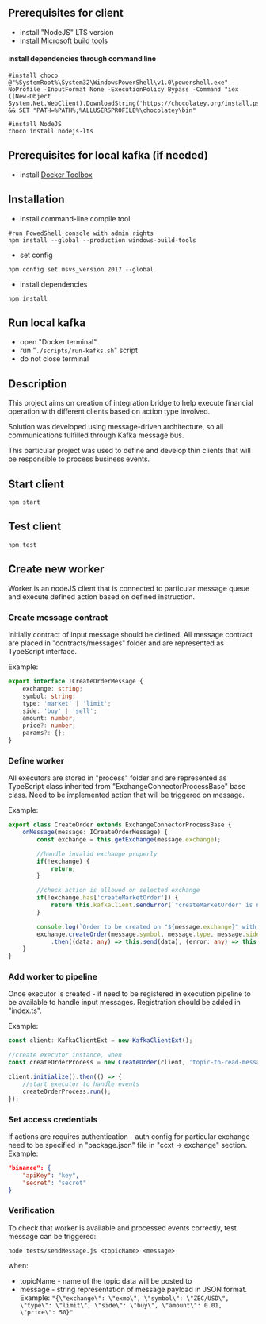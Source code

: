 ## Prerequisites for client
* install "NodeJS" LTS version
* install [Microsoft build tools](http://www.microsoft.com/en-us/download/details.aspx?id=40760)

#### install dependencies through command line 
```
#install choco
@"%SystemRoot%\System32\WindowsPowerShell\v1.0\powershell.exe" -NoProfile -InputFormat None -ExecutionPolicy Bypass -Command "iex ((New-Object System.Net.WebClient).DownloadString('https://chocolatey.org/install.ps1'))" && SET "PATH=%PATH%;%ALLUSERSPROFILE%\chocolatey\bin"

#install NodeJS
choco install nodejs-lts
```

## Prerequisites for local kafka (if needed)
* install [Docker Toolbox](https://docs.docker.com/toolbox/toolbox_install_windows/)

## Installation
* install command-line compile tool
```
#run PowedShell console with admin rights
npm install --global --production windows-build-tools
```
* set config
```
npm config set msvs_version 2017 --global
```
* install dependencies
```
npm install
```

## Run local kafka
* open "Docker terminal"
* run "`./scripts/run-kafks.sh`" script
* do not close terminal

## Description
This project aims on creation of integration bridge to help execute financial operation 
with different clients based on action type involved.

Solution was developed using message-driven architecture, 
so all communications fulfilled through Kafka message bus.

This particular project was used to define and develop thin clients 
that will be responsible to process business events.

## Start client
```
npm start
```

## Test client
```
npm test
```

## Create new worker
Worker is an nodeJS client that is connected to particular message queue and execute defined action based on
defined instruction.

### Create message contract
Initially contract of input message should be defined. All message contract are placed in "contracts/messages" folder
and are represented as TypeScript interface.

Example:
```typescript
export interface ICreateOrderMessage {
    exchange: string;
    symbol: string;
    type: 'market' | 'limit';
    side: 'buy' | 'sell';
    amount: number;
    price?: number;
    params?: {};
}
``` 

### Define worker
All executors are stored in "process" folder and are represented as TypeScript class inherited from "ExchangeConnectorProcessBase" base class.
Need to be implemented action that will be triggered on message.

Example:
```typescript
export class CreateOrder extends ExchangeConnectorProcessBase {
    onMessage(message: ICreateOrderMessage) {
        const exchange = this.getExchange(message.exchange);

        //handle invalid exchange properly
        if(!exchange) {
            return;
        }

        //check action is allowed on selected exchange
        if(!exchange.has['createMarketOrder']) {
            return this.kafkaClient.sendError(`"createMarketOrder" is not supported on "${message.exchange}"`);
        }

        console.log(`Order to be created on "${message.exchange}" with params: ${JSON.stringify(message)}`);
        exchange.createOrder(message.symbol, message.type, message.side, message.amount, message.price, message.params)
            .then((data: any) => this.send(data), (error: any) => this.sendError(error));
    }
}
```

### Add worker to pipeline
Once executor is created - it need to be registered in execution pipeline to be available to handle input messages.
Registration should be added in "index.ts".

Example:
```typescript
const client: KafkaClientExt = new KafkaClientExt();

//create executor instance, when 
const createOrderProcess = new CreateOrder(client, 'topic-to-read-messages-from', 'topic-to-generate-messages-to');

client.initialize().then(() => {
    //start executor to handle events
    createOrderProcess.run();
});
```

### Set access credentials
If actions are requires authentication - auth config for particular exchange need to be specified in "package.json" file
in "ccxt -> exchange" section. Example:
```json
"binance": {
    "apiKey": "key",
    "secret": "secret"
}
```

### Verification
To check that worker is available and processed events correctly, test message can be triggered:
```
node tests/sendMessage.js <topicName> <message>
```

when:
* topicName - name of the topic data will be posted to
* message - string representation of message payload in JSON format. 
Example: `"{\"exchange\": \"exmo\", \"symbol\": \"ZEC/USD\", \"type\": \"limit\", \"side\": \"buy\", \"amount\": 0.01, \"price\": 50}"`